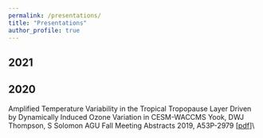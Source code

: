 ```yaml
---
permalink: /presentations/
title: "Presentations"
author_profile: true
---
```


## 2021




## 2020
Amplified Temperature Variability in the Tropical Tropopause Layer Driven by Dynamically Induced Ozone Variation in CESM-WACCMS Yook, DWJ Thompson, S Solomon
AGU Fall Meeting Abstracts 2019, A53P-2979
\[[pdf](https://ui.adsabs.harvard.edu/abs/2019AGUFM.A53P2979Y/abstract)]\
